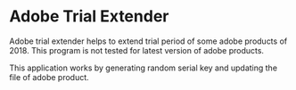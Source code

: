 # Adobe Trial Extender
Adobe trial extender helps to extend trial period of some adobe products of 2018. This program is not tested for latest version of adobe products.

This application works by generating random serial key and updating the file of adobe product.
